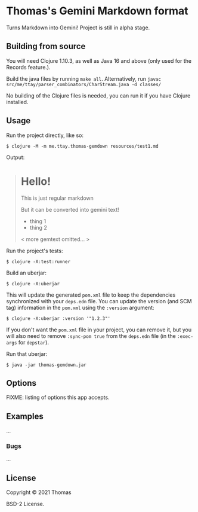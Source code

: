 # Thomas's Gemini Markdown format

Turns Markdown into Gemini!
Project is still in alpha stage.

## Building from source

You will need Clojure 1.10.3, as well as Java 16 and above (only used for the Records feature.).

Build the java files by running `make all`. Alternatively, run `javac src/me/ttay/parser_combinators/CharStream.java -d classes/`

No building of the Clojure files is needed, you can run it if you have Clojure installed.

## Usage

Run the project directly, like so:

    $ clojure -M -m me.ttay.thomas-gemdown resources/test1.md

Output:

> # Hello!
>
> This is just regular markdown
>
> But it can be converted into gemini text!
>
> - thing 1
> - thing 2
>
> < more gemtext omitted... >

Run the project's tests:

    $ clojure -X:test:runner

Build an uberjar:

    $ clojure -X:uberjar

This will update the generated `pom.xml` file to keep the dependencies synchronized with
your `deps.edn` file. You can update the version (and SCM tag) information in the `pom.xml` using the
`:version` argument:

    $ clojure -X:uberjar :version '"1.2.3"'

If you don't want the `pom.xml` file in your project, you can remove it, but you will
also need to remove `:sync-pom true` from the `deps.edn` file (in the `:exec-args` for `depstar`).

Run that uberjar:

    $ java -jar thomas-gemdown.jar

## Options

FIXME: listing of options this app accepts.

## Examples

...

### Bugs

...

## License

Copyright © 2021 Thomas

BSD-2 License.
